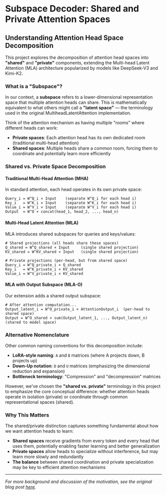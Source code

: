 # Subspace Decoder: Shared and Private Attention Spaces

## Understanding Attention Head Space Decomposition

This project explores the decomposition of attention head spaces into **"shared"** and **"private"** components, extending the Multi-head Latent Attention (MLA) architecture popularized by models like DeepSeek-V3 and Kimi-K2.

### What is a "Subspace"?

In our context, a **subspace** refers to a lower-dimensional representation space that multiple attention heads can share. This is mathematically equivalent to what others might call a **"latent space"** — the terminology used in the original MultiheadLatentAttention implementation. 

Think of the attention mechanism as having multiple "rooms" where different heads can work:
- **Private spaces**: Each attention head has its own dedicated room (traditional multi-head attention)
- **Shared spaces**: Multiple heads share a common room, forcing them to coordinate and potentially learn more efficiently

### Shared vs. Private Space Decomposition

#### Traditional Multi-Head Attention (MHA)
In standard attention, each head operates in its own private space:
```
Query_i = W^Q_i × Input    (separate W^Q_i for each head i)
Key_i   = W^K_i × Input    (separate W^K_i for each head i) 
Value_i = W^V_i × Input    (separate W^V_i for each head i)
Output  = W^O × concat(head_1, head_2, ..., head_n)
```

#### Multi-Head Latent Attention (MLA)
MLA introduces shared subspaces for queries and keys/values:
```
# Shared projections (all heads share these spaces)
Q_shared = W^Q_shared × Input     (single shared projection)
KV_shared = W^KV_shared × Input   (single shared projection)

# Private projections (per-head, but from shared space)
Query_i = W^Q_private_i × Q_shared
Key_i   = W^K_private_i × KV_shared
Value_i = W^V_private_i × KV_shared
```

#### MLA with Output Subspace (MLA-O)
Our extension adds a shared output subspace:
```
# After attention computation...
Output_latent_i = W^O_private_i × AttentionOutput_i  (per-head to shared space)
Output = W^O_shared × sum(Output_latent_1, ..., Output_latent_n)  (shared to model space)
```

### Alternative Nomenclature

Other common naming conventions for this decomposition include:

- **LoRA-style naming**: `A` and `B` matrices (where A projects down, B projects up)
- **Down-Up notation**: `D` and `U` matrices (emphasizing the dimensional reduction and expansion)
- **Bottleneck terminology**: "Compression" and "decompression" matrices

However, we've chosen the **"shared vs. private"** terminology in this project to emphasize the core conceptual difference: whether attention heads operate in isolation (private) or coordinate through common representational spaces (shared).

### Why This Matters

The shared/private distinction captures something fundamental about how we want attention heads to learn:

- **Shared spaces** receive gradients from every token and every head that uses them, potentially enabling faster learning and better generalization
- **Private spaces** allow heads to specialize without interference, but may learn more slowly and redundantly
- **The balance** between shared coordination and private specialization may be key to efficient attention mechanisms

---

*For more background and discussion of the motivation, see the original blog post [here](https://mccormickml.com/2025/07/28/output-latent-spaces-in-multihead-attention/).*
